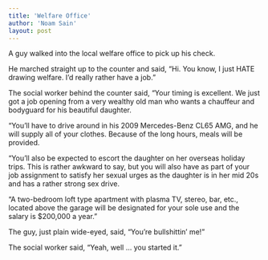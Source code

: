 ```yaml
---
title: 'Welfare Office'
author: 'Noam Sain'
layout: post
---
```


A guy walked into the local welfare office to pick up his check.  
  
He marched straight up to the counter and said, “Hi. You know, I just HATE drawing welfare. I’d really rather have a job.”

The social worker behind the counter said, “Your timing is excellent. We just got a job opening from a very wealthy old man who wants a chauffeur and bodyguard for his beautiful daughter.

“You’ll have to drive around in his 2009 Mercedes-Benz CL65 AMG, and he will supply all of your clothes. Because of the long hours, meals will be provided.

“You’ll also be expected to escort the daughter on her overseas holiday trips. This is rather awkward to say, but you will also have as part of your job assignment to satisfy her sexual urges as the daughter is in her mid 20s and has a rather strong sex drive.

“A two-bedroom loft type apartment with plasma TV, stereo, bar, etc., located above the garage will be designated for your sole use and the salary is $200,000 a year.”

The guy, just plain wide-eyed, said, “You’re bullshittin’ me!”

The social worker said, “Yeah, well … you started it.”